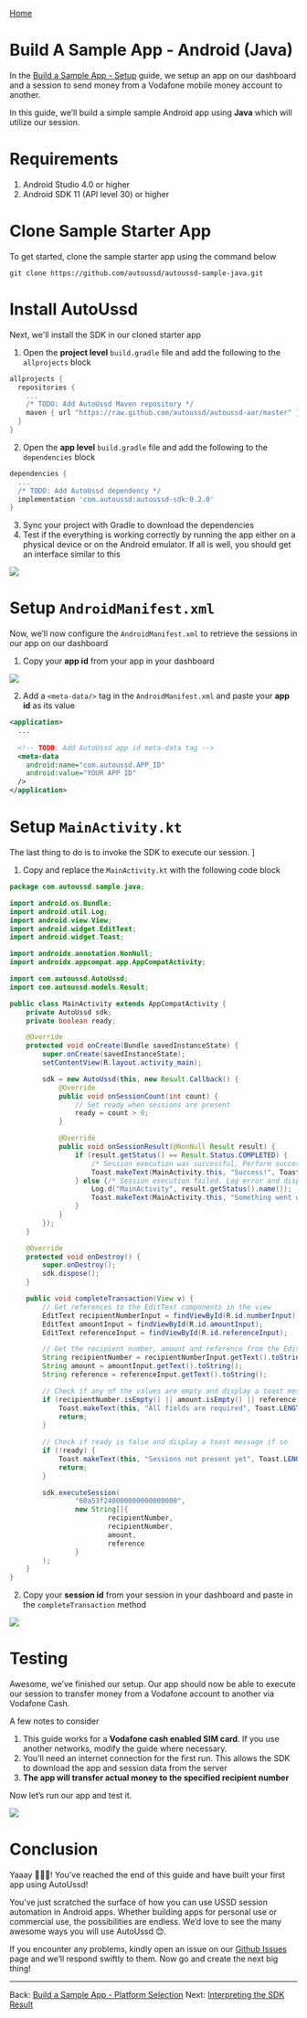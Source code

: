 [Home](./README.md)

# Build A Sample App - Android (Java)

In the [Build a Sample App - Setup](./05.Build-Sample-App-Setup) guide, we setup an app on our dashboard and a session to send money from a Vodafone mobile money account to another.

In this guide, we’ll build a simple sample Android app using **Java** which will utilize our session.

# Requirements

1. Android Studio 4.0 or higher
2. Android SDK 11 (API level 30) or higher

# Clone Sample Starter App

To get started, clone the sample starter app using the command below

```shell
git clone https://github.com/autoussd/autoussd-sample-java.git
```

# Install AutoUssd

Next, we'll install the SDK in our cloned starter app

1. Open the **project level** `build.gradle` file and add the following to the `allprojects` block

```groovy
allprojects {
  repositories {
    ...
    /* TODO: Add AutoUssd Maven repository */
    maven { url "https://raw.github.com/autoussd/autoussd-aar/master" }
  }
}
```

2. Open the **app level** `build.gradle` file and add the following to the `dependencies` block

```groovy
dependencies {
  ...
  /* TODO: Add AutoUssd dependency */
  implementation 'com.autoussd:autoussd-sdk:0.2.0'
}
```

3. Sync your project with Gradle to download the dependencies
4. Test if the everything is working correctly by running the app either on a physical device or on the Android emulator. If all is well, you should get an interface similar to this

![](./assets/build-sample-app-test.png)

# Setup `AndroidManifest.xml`

Now, we’ll now configure the `AndroidManifest.xml` to retrieve the sessions in our app on our dashboard

1. Copy your **app id** from your app in your dashboard

![](./assets/build-sample-app-manifest-setup.png)

2. Add a `<meta-data/>` tag in the `AndroidManifest.xml` and paste your **app id** as its value

```xml
<application>
  ...
    
  <!-- TODO: Add AutoUssd app id meta-data tag -->
  <meta-data 
    android:name="com.autoussd.APP_ID" 
    android:value="YOUR APP ID"
  />
</application>
```

# Setup `MainActivity.kt`

The last thing to do is to invoke the SDK to execute our session. ]

1. Copy and replace the `MainActivity.kt` with the following code block

```java
package com.autoussd.sample.java;

import android.os.Bundle;
import android.util.Log;
import android.view.View;
import android.widget.EditText;
import android.widget.Toast;

import androidx.annotation.NonNull;
import androidx.appcompat.app.AppCompatActivity;

import com.autoussd.AutoUssd;
import com.autoussd.models.Result;

public class MainActivity extends AppCompatActivity {
	private AutoUssd sdk;
    private boolean ready;

	@Override
	protected void onCreate(Bundle savedInstanceState) {
		super.onCreate(savedInstanceState);
		setContentView(R.layout.activity_main);

		sdk = new AutoUssd(this, new Result.Callback() {
			@Override
			public void onSessionCount(int count) {
                // Set ready when sessions are present
                ready = count > 0;
			}

			@Override
			public void onSessionResult(@NonNull Result result) {
				if (result.getStatus() == Result.Status.COMPLETED) {
					/* Session execution was successful, Perform success actions */
					Toast.makeText(MainActivity.this, "Success!", Toast.LENGTH_LONG).show();
				} else {/* Session execution failed. Log error and display message to user */
					Log.d("MainActivity", result.getStatus().name());
					Toast.makeText(MainActivity.this, "Something went wrong", Toast.LENGTH_LONG).show();
				}
			}
		});
	}

	@Override
	protected void onDestroy() {
		super.onDestroy();
		sdk.dispose();
	}

	public void completeTransaction(View v) {
		// Get references to the EditText components in the view
		EditText recipientNumberInput = findViewById(R.id.numberInput);
		EditText amountInput = findViewById(R.id.amountInput);
		EditText referenceInput = findViewById(R.id.referenceInput);

		// Get the recipient number, amount and reference from the EditText components
		String recipientNumber = recipientNumberInput.getText().toString();
		String amount = amountInput.getText().toString();
		String reference = referenceInput.getText().toString();

		// Check if any of the values are empty and display a toast message if so
		if (recipientNumber.isEmpty() || amount.isEmpty() || reference.isEmpty()) {
			Toast.makeText(this, "All fields are required", Toast.LENGTH_LONG).show();
			return;
		}
        
        // Check if ready is false and display a toast message if so
        if (!ready) {
            Toast.makeText(this, "Sessions not present yet", Toast.LENGTH_LONG).show();
            return;
        }

		sdk.executeSession(
				"60a53f240000000000000000",
				new String[]{
						recipientNumber,
						recipientNumber,
						amount,
						reference
				}
		);
	}
}
```

2. Copy your **session id** from your session in your dashboard and paste in the `completeTransaction` method

![](./assets/build-sample-app-java-activity-setup.png)

# Testing

Awesome, we’ve finished our setup. Our app should now be able to execute our session to transfer money from a Vodafone account to another via Vodafone Cash.

A few notes to consider

1. This guide works for a **Vodafone cash enabled SIM card**. If you use another networks, modify the guide where necessary.
2. You’ll need an internet connection for the first run. This allows the SDK to download the app and session data from the server
3. **The app will transfer actual money to the specified recipient number**

Now let’s run our app and test it.

![](./assets/build-sample-app-testing.png)

# Conclusion

Yaaay 🎉🎉🎉! You’ve reached the end of this guide and have built your first app using AutoUssd!

You’ve just scratched the surface of how you can use USSD session automation in Android apps. Whether building apps for personal use or commercial use, the possibilities are endless. We’d love to see the many awesome ways you will use AutoUssd 😊.

If you encounter any problems, kindly open an issue on our [Github Issues](https://github.com/autoussd/autoussd-aar/issues) page and we’ll respond swiftly to them. Now go and create the next big thing!



---

Back: [Build a Sample App - Platform Selection](./06.Build-Sample-App-Platforms.md)    Next: [Interpreting the SDK Result](08.Interpreting-SDK-Result.md)
